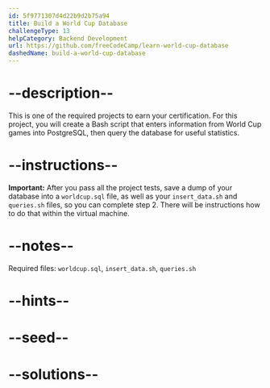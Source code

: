 ```yaml
---
id: 5f9771307d4d22b9d2b75a94
title: Build a World Cup Database
challengeType: 13
helpCategory: Backend Development
url: https://github.com/freeCodeCamp/learn-world-cup-database
dashedName: build-a-world-cup-database
---
```


# --description--

This is one of the required projects to earn your certification. For this project, you will create a Bash script that enters information from World Cup games into PostgreSQL, then query the database for useful statistics.

# --instructions--

**Important:** After you pass all the project tests, save a dump of your database into a `worldcup.sql` file, as well as your `insert_data.sh` and `queries.sh` files, so you can complete step 2. There will be instructions how to do that within the virtual machine.

# --notes--

Required files: `worldcup.sql`, `insert_data.sh`, `queries.sh`

# --hints--

# --seed--

# --solutions--
